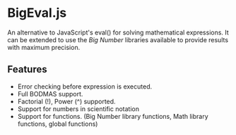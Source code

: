 # BigEval.js

An alternative to JavaScript's eval() for solving mathematical expressions. It can be extended to use the *Big Number* libraries available to provide results with maximum precision.


## Features

* Error checking before expression is executed.
* Full BODMAS support.
* Factorial (!), Power (^) supported.
* Support for numbers in scientific notation
* Support for functions. (Big Number library functions, Math library functions, global functions)
